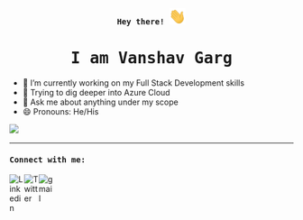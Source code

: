 <p align="center"><samp><b> Hey there! <img src="https://raw.githubusercontent.com/ABSphreak/ABSphreak/master/gifs/Hi.gif" width="30px"> </b></samp></p>
<p align="center"><h1 align="center"><samp> I am Vanshav Garg </samp></h1></p>


- 🔭 I’m currently working on my Full Stack Development skills
- 🎯 Trying to dig deeper into Azure Cloud
- 💬 Ask me about anything under my scope
- 😄 Pronouns: He/His

<img src="https://github-readme-stats.vercel.app/api?username=VanshavGarg&count_private=true&show_icons=true&theme=tokyonight">
<hr>
<h4><b><samp>Connect with me:</samp></b></h4>
  <a href="https://www.linkedin.com/in/vanshav-garg" ><img align="left" alt="Linkedin" width="26px" src="https://edent.github.io/SuperTinyIcons/images/svg/linkedin.svg"/> </a>
<a href="https://twitter.com/vanshav_garg"><img align="left" alt="Twitter" width="26px" src="https://edent.github.io/SuperTinyIcons/images/svg/twitter.svg"/></a>
<a href="mailto:vanshavg40@gmail.com"><img align="left" alt="gmail" width="26px" src="https://edent.github.io/SuperTinyIcons/images/svg/gmail.svg" width="125" title="Gmail""></a>
